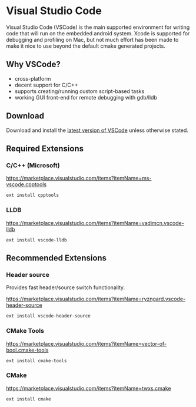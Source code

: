 # Visual Studio Code

Visual Studio Code (VSCode) is the main supported environment for writing code that will run on the embedded android system. Xcode is supported for debugging and profiling on Mac, but not much effort has been made to make it nice to use beyond the default cmake generated projects.

## Why VSCode?

- cross-platform
- decent support for C/C++
- supports creating/running custom script-based tasks
- working GUI front-end for remote debugging with gdb/lldb

## Download

Download and install the [latest version of VSCode](https://code.visualstudio.com/) unless otherwise stated.


## Required Extensions

### C/C++ (Microsoft)

https://marketplace.visualstudio.com/items?itemName=ms-vscode.cpptools

```
ext install cpptools
```

### LLDB

https://marketplace.visualstudio.com/items?itemName=vadimcn.vscode-lldb

```
ext install vscode-lldb
```


## Recommended Extensions


### Header source

Provides fast header/source switch functionality.

https://marketplace.visualstudio.com/items?itemName=ryzngard.vscode-header-source

```
ext install vscode-header-source
```


### CMake Tools

https://marketplace.visualstudio.com/items?itemName=vector-of-bool.cmake-tools

```
ext install cmake-tools
```


### CMake

https://marketplace.visualstudio.com/items?itemName=twxs.cmake

```
ext install cmake
```
